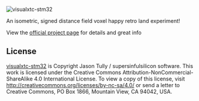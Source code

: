 ![visualxtc-stm32](https://supersinfulsilicon.com/css/images/txt-stm32.png)

An isometric, signed distance field voxel happy retro land experiment!

View the [official project page](https;//www.supersinfulsilicon.com/stm32.html) for details and great info

## License

[visualxtc-stm32](https;//www.supersinfulsilicon.com/stm32.html) is Copyright Jason Tully / supersinfulsilicon software.
This work is licensed under the Creative Commons Attribution-NonCommercial-ShareAlike 4.0 International License. 
To view a copy of this license, visit http://creativecommons.org/licenses/by-nc-sa/4.0/
or send a letter to Creative Commons, PO Box 1866, Mountain View, CA 94042, USA.